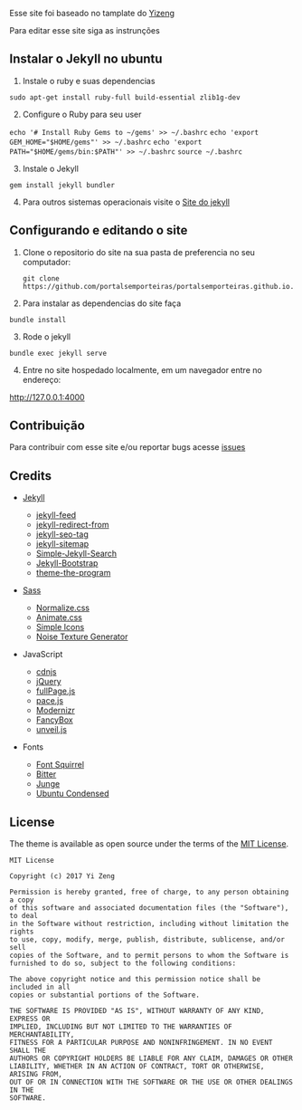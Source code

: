 Esse site foi baseado no tamplate do [Yizeng](https://yizeng.github.io/jekyll-theme-simple-texture/)

Para editar esse site siga as instrunções

## Instalar o Jekyll no ubuntu

1. Instale o ruby e suas dependencias 

`sudo apt-get install ruby-full build-essential zlib1g-dev`

2. Configure o Ruby para seu user

`echo '# Install Ruby Gems to ~/gems' >> ~/.bashrc`
`echo 'export GEM_HOME="$HOME/gems"' >> ~/.bashrc`
`echo 'export PATH="$HOME/gems/bin:$PATH"' >> ~/.bashrc`
`source ~/.bashrc`

3. Instale o Jekyll

`gem install jekyll bundler`

4. Para outros sistemas operacionais visite o [Site do jekyll](https://jekyllrb.com/docs/installation/)

## Configurando e editando o site 

1. Clone o repositorio do site na sua pasta de preferencia no seu computador:

       git clone https://github.com/portalsemporteiras/portalsemporteiras.github.io.git

2. Para instalar as dependencias do site faça

 `bundle install`

3. Rode o jekyll

 `bundle exec jekyll serve`

4. Entre no site hospedado localmente, em um navegador entre no endereço:

http://127.0.0.1:4000

## Contribuição

Para contribuir com esse site e/ou reportar bugs acesse [issues](https://github.com/portalsemporteiras/portalsemporteiras.github.io/issues)


## Credits

- [Jekyll][Jekyll]
  + [jekyll-feed](https://github.com/jekyll/jekyll-feed)
  + [jekyll-redirect-from](https://github.com/jekyll/jekyll-redirect-from)
  + [jekyll-seo-tag](https://github.com/jekyll/jekyll-seo-tag)
  + [jekyll-sitemap](https://github.com/jekyll/jekyll-sitemap)
  + [Simple-Jekyll-Search](https://github.com/christian-fei/Simple-Jekyll-Search)
  + [Jekyll-Bootstrap](http://jekyllbootstrap.com/)
  + [theme-the-program](https://github.com/jekyllbootstrap/theme-the-program)

- [Sass](http://sass-lang.com/)
  + [Normalize.css](https://necolas.github.io/normalize.css/)
  + [Animate.css](https://daneden.github.io/animate.css/)
  + [Simple Icons](https://simpleicons.org/)
  + [Noise Texture Generator](http://www.noisetexturegenerator.com/)
- JavaScript
  + [cdnjs](https://cdnjs.com/)
  + [jQuery](https://jquery.com/)
  + [fullPage.js](https://alvarotrigo.com/fullPage/)
  + [pace.js](http://github.hubspot.com/pace/docs/welcome/)
  + [Modernizr](https://modernizr.com/)
  + [FancyBox](http://fancybox.net/)
  + [unveil.js](http://luis-almeida.github.io/unveil/)
- Fonts
  + [Font Squirrel](https://www.fontsquirrel.com/)
  + [Bitter](https://fonts.google.com/specimen/Bitter)
  + [Junge](https://fonts.google.com/specimen/Junge)
  + [Ubuntu Condensed](https://fonts.google.com/specimen/Ubuntu+Condensed)

## License

The theme is available as open source under the terms of the
[MIT License](https://github.com/yizeng/jekyll-theme-simple-texture/blob/master/LICENSE).

    MIT License

    Copyright (c) 2017 Yi Zeng

    Permission is hereby granted, free of charge, to any person obtaining a copy
    of this software and associated documentation files (the "Software"), to deal
    in the Software without restriction, including without limitation the rights
    to use, copy, modify, merge, publish, distribute, sublicense, and/or sell
    copies of the Software, and to permit persons to whom the Software is
    furnished to do so, subject to the following conditions:

    The above copyright notice and this permission notice shall be included in all
    copies or substantial portions of the Software.

    THE SOFTWARE IS PROVIDED "AS IS", WITHOUT WARRANTY OF ANY KIND, EXPRESS OR
    IMPLIED, INCLUDING BUT NOT LIMITED TO THE WARRANTIES OF MERCHANTABILITY,
    FITNESS FOR A PARTICULAR PURPOSE AND NONINFRINGEMENT. IN NO EVENT SHALL THE
    AUTHORS OR COPYRIGHT HOLDERS BE LIABLE FOR ANY CLAIM, DAMAGES OR OTHER
    LIABILITY, WHETHER IN AN ACTION OF CONTRACT, TORT OR OTHERWISE, ARISING FROM,
    OUT OF OR IN CONNECTION WITH THE SOFTWARE OR THE USE OR OTHER DEALINGS IN THE
    SOFTWARE.

[Jekyll]: http://jekyllrb.com/
[Bundler]: https://bundler.io/
